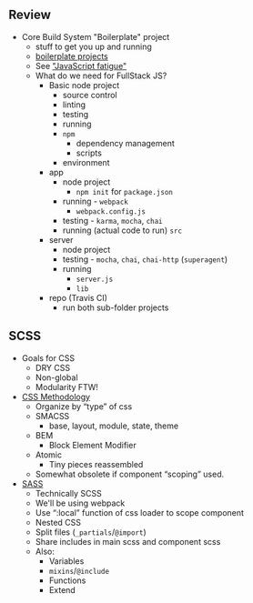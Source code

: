 
## Review

* Core Build System "Boilerplate" project
    * stuff to get you up and running
    * [boilerplate projects](http://zerosixthree.se/create-your-own-personal-boilerplate/)
    * See ["JavaScript fatigue"](https://www.google.com/webhp?sourceid=chrome-instant&ion=1&espv=2&ie=UTF-8#q=javascript+fatigue)
    * What do we need for FullStack JS?
        * Basic node project
            * source control
            * linting
            * testing
            * running
            * `npm`
                * dependency management
                * scripts
            * environment
        * app
            * node project
                * `npm init` for `package.json`
            * running - `webpack`
                * `webpack.config.js`
            * testing - `karma`, `mocha`, `chai`
            * running (actual code to run) `src`
        * server
            * node project
            * testing - `mocha`, `chai`, `chai-http` (`superagent`)
            * running
                * `server.js`
                * `lib`
        * repo (Travis CI)
            * run both sub-folder projects

## SCSS

* Goals for CSS
    * DRY CSS
    * Non-global
    * Modularity FTW!
* [CSS Methodology](http://getbem.com/introduction/)
    * Organize by “type” of css
    * SMACSS
        * base, layout, module, state, theme
    * BEM
        * Block Element Modifier
    * Atomic
        * Tiny pieces reassembled
    * Somewhat obsolete if component “scoping” used.
* [SASS](http://sass-lang.com/)
    * Technically SCSS
    * We'll be using webpack
    * Use “:local” function of css loader to scope component
    * Nested CSS
    * Split files (`_partials`/`@import`)
    * Share includes in main scss and component scss
    * Also:
        * Variables
        * `mixins`/`@include`
        * Functions
        * Extend

